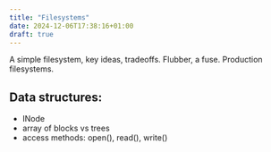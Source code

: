 ```yaml
---
title: "Filesystems"
date: 2024-12-06T17:38:16+01:00
draft: true
---
```


A simple filesystem, key ideas, tradeoffs.
Flubber, a fuse.
Production filesystems.

## Data structures:
- INode
- array of blocks vs trees
- access methods: open(), read(), write()
